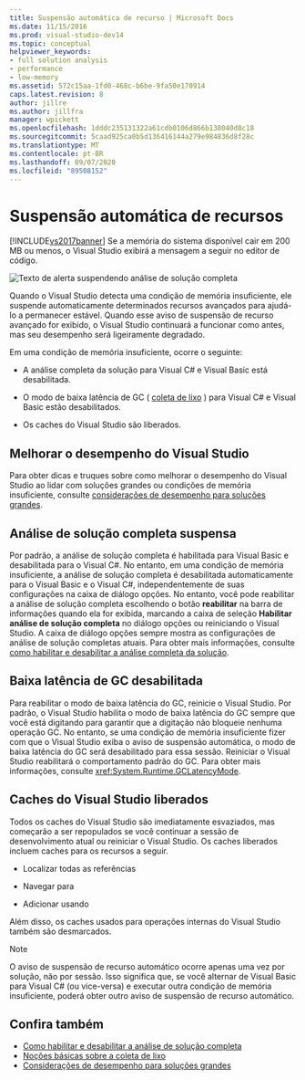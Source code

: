 ```yaml
---
title: Suspensão automática de recurso | Microsoft Docs
ms.date: 11/15/2016
ms.prod: visual-studio-dev14
ms.topic: conceptual
helpviewer_keywords:
- full solution analysis
- performance
- low-memory
ms.assetid: 572c15aa-1fd0-468c-b6be-9fa50e170914
caps.latest.revision: 8
author: jillre
ms.author: jillfra
manager: wpickett
ms.openlocfilehash: 1dddc235131322a61cdb0106d866b138040d8c18
ms.sourcegitcommit: 5caad925ca0b5d136416144a279e984836d8f28c
ms.translationtype: MT
ms.contentlocale: pt-BR
ms.lasthandoff: 09/07/2020
ms.locfileid: "89508152"
---
```

# <a name="automatic-feature-suspension"></a>Suspensão automática de recursos
[!INCLUDE[vs2017banner](../includes/vs2017banner.md)]
Se a memória do sistema disponível cair em 200 MB ou menos, o Visual Studio exibirá a mensagem a seguir no editor de código.

 ![Texto de alerta suspendendo análise de solução completa](../code-quality/media/fsa-alert.png "FSA_Alert")

 Quando o Visual Studio detecta uma condição de memória insuficiente, ele suspende automaticamente determinados recursos avançados para ajudá-lo a permanecer estável. Quando esse aviso de suspensão de recurso avançado for exibido, o Visual Studio continuará a funcionar como antes, mas seu desempenho será ligeiramente degradado.

 Em uma condição de memória insuficiente, ocorre o seguinte:

- A análise completa da solução para Visual C# e Visual Basic está desabilitada.

- O modo de baixa latência de GC ( [coleta de lixo](https://msdn.microsoft.com/library/22b6cb97-0c80-4eeb-a2cf-5ed7655e37f9) ) para Visual C# e Visual Basic estão desabilitados.

- Os caches do Visual Studio são liberados.

## <a name="improve-visual-studio-performance"></a>Melhorar o desempenho do Visual Studio
 Para obter dicas e truques sobre como melhorar o desempenho do Visual Studio ao lidar com soluções grandes ou condições de memória insuficiente, consulte [considerações de desempenho para soluções grandes](https://github.com/dotnet/roslyn/blob/master/docs/wiki/Performance-considerations-for-large-solutions.md).

## <a name="full-solution-analysis-suspended"></a>Análise de solução completa suspensa
 Por padrão, a análise de solução completa é habilitada para Visual Basic e desabilitada para o Visual C#. No entanto, em uma condição de memória insuficiente, a análise de solução completa é desabilitada automaticamente para o Visual Basic e o Visual C#, independentemente de suas configurações na caixa de diálogo opções. No entanto, você pode reabilitar a análise de solução completa escolhendo o botão **reabilitar** na barra de informações quando ela for exibida, marcando a caixa de seleção **Habilitar análise de solução completa** no diálogo opções ou reiniciando o Visual Studio. A caixa de diálogo opções sempre mostra as configurações de análise de solução completas atuais. Para obter mais informações, consulte [como habilitar e desabilitar a análise completa da solução](../code-quality/how-to-enable-and-disable-full-solution-analysis-for-managed-code.md).

## <a name="gc-low-latency-disabled"></a>Baixa latência de GC desabilitada
 Para reabilitar o modo de baixa latência do GC, reinicie o Visual Studio.  Por padrão, o Visual Studio habilita o modo de baixa latência do GC sempre que você está digitando para garantir que a digitação não bloqueie nenhuma operação GC. No entanto, se uma condição de memória insuficiente fizer com que o Visual Studio exiba o aviso de suspensão automática, o modo de baixa latência do GC será desabilitado para essa sessão. Reiniciar o Visual Studio reabilitará o comportamento padrão do GC. Para obter mais informações, consulte <xref:System.Runtime.GCLatencyMode>.

## <a name="visual-studio-caches-flushed"></a>Caches do Visual Studio liberados

Todos os caches do Visual Studio são imediatamente esvaziados, mas começarão a ser repopulados se você continuar a sessão de desenvolvimento atual ou reiniciar o Visual Studio. Os caches liberados incluem caches para os recursos a seguir.

- Localizar todas as referências

- Navegar para

- Adicionar usando

Além disso, os caches usados para operações internas do Visual Studio também são desmarcados.

> [!NOTE]
> O aviso de suspensão de recurso automático ocorre apenas uma vez por solução, não por sessão. Isso significa que, se você alternar de Visual Basic para Visual C# (ou vice-versa) e executar outra condição de memória insuficiente, poderá obter outro aviso de suspensão de recurso automático.

## <a name="see-also"></a>Confira também

- [Como habilitar e desabilitar a análise de solução completa](../code-quality/how-to-enable-and-disable-full-solution-analysis-for-managed-code.md)
- [Noções básicas sobre a coleta de lixo](https://msdn.microsoft.com/library/67c5a20d-1be1-4ea7-8a9a-92b0b08658d2)
- [Considerações de desempenho para soluções grandes](https://github.com/dotnet/roslyn/blob/master/docs/wiki/Performance-considerations-for-large-solutions.md)